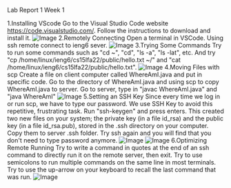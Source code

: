 Lab Report 1 Week 1

1.Installing VScode
Go to the Visual Studio Code website https://code.visualstudio.com/. Follow the instructions to download and install it. 
![Image](https://sara0112.github.io/cse15l-lab-reports/Lab1_01.png)
2.Remotely Connecting
Open a terminal in VSCode.  Using ssh remote connect to ieng6 sever.
![Image](https://sara0112.github.io/cse15l-lab-reports/Lab1_02.png)
3.Trying Some Commands
Try to run some commands such as "cd ~", "cd", "ls -a", "ls -lat", etc. And try "cp /home/linux/ieng6/cs15lfa22/public/hello.txt ~/" and "cat /home/linux/ieng6/cs15lfa22/public/hello.txt".
![Image](https://sara0112.github.io/cse15l-lab-reports/Lab1_03.png)
4.Moving Files with scp
Create a file on client computer called WhereAmI.java and put in specific code. Go to the directory of WhereAmI.java and using scp to copy WhereAmI.java to server. Go to server, type in "javac WhereAmI.java" and "java WhereAmI"
![Image](https://sara0112.github.io/cse15l-lab-reports/Lab1_04.png)
5.Setting an SSH Key
Since every time we log in or run scp, we have to type our password. We use SSH Key to avoid this repetitive, frustrating task. Run "ssh-keygen" and press enters. This created two new files on your system; the private key (in a file id_rsa) and the public key (in a file id_rsa.pub), stored in the .ssh directory on your computer. Copy them to server .ssh folder. Try ssh again and you will find that you don't need to type password anymore.
![Image](https://sara0112.github.io/cse15l-lab-reports/Lab1_05_01.png)
![Image](https://sara0112.github.io/cse15l-lab-reports/Lab1_05_02.png)
6.Optimizing Remote Running
Try to write a command in quotes at the end of an ssh command to directly run it on the remote server, then exit. Try to use semicolons to run multiple commands on the same line in most terminals. Try to use the up-arrow on your keyboard to recall the last command that was run.
![Image](https://sara0112.github.io/cse15l-lab-reports/Lab1_06.png)
